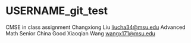 # USERNAME_git_test
CMSE in class assignment
Changxiong Liu
liucha34@msu.edu
Advanced Math
Senior
China 
Good
Xiaoqian Wang  wangx171@msu.edu
